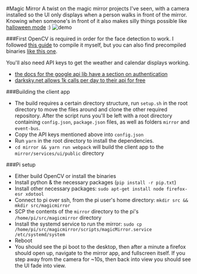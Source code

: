 
#Magic Mirror
A twist on the magic mirror projects I've seen, with a camera installed so the UI only displays when a person walks in front of the mirror. Knowing when someone's in front of it also makes silly things possible like [halloween mode](https://gfycat.com/ringeddetailedjerboa) :)
![demo](https://giant.gfycat.com/OptimalArtisticAmmonite.gif)

###First
OpenCV is required in order for the face detection to work. I followed [this guide](https://www.pyimagesearch.com/2016/04/18/install-guide-raspberry-pi-3-raspbian-jessie-opencv-3/) to compile it myself, but you can also find precompiled binaries [like this one](https://github.com/jabelone/OpenCV-for-Pi).

You'll also need API keys to get the weather and calendar displays working.
* [the docs for the google api lib have a section on authentication](https://github.com/googleapis/google-api-nodejs-client#oauth2-client)
* [darksky.net allows 1k calls per day to their api for free](https://darksky.net/dev)

###Building the client app
* The build requires a certain directory structure, run `setup.sh` in the root directory to move the files around and clone the other required repository. After the script runs you'll be left with a root directory containing `config.json`, `package.json` files, as well as folders `mirror` and `event-bus`. 
* Copy the API keys mentioned above into `config.json`
* Run `yarn` in the root directory to install the dependencies.
* `cd mirror && yarn run webpack` will build the client app to the `mirror/services/ui/public` directory


###Pi setup
* Either build OpenCV or install the binaries
* Install python & the necessary packages (`pip install -r pip.txt`)
* Install other necessary packages: `sudo apt-get install node firefox-esr xdotool`
* Connect to pi over ssh, from the pi user's home directory: `mkdir src && mkdir src/magicmirror`
* SCP the contents of the `mirror` directory to the pi's `/home/pi/src/magicmirror` directory
* Install the systemd service to run the mirror:  `sudo cp /home/pi/src/magicmirror/scripts/magicMirror.service /etc/systemd/system`
* Reboot
* You should see the pi boot to the desktop, then after a minute a firefox should open up, navigate to the mirror app, and fullscreen itself. If you step away from the camera for ~10s, then back into view you should see the UI fade into view.


